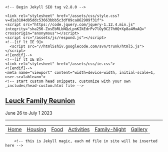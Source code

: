 <!-- 
  _layouts/default.html
  customization to original Midnight theme 
  found through GitHub Pages Themes
 -->
<html lang="en-US">
  <head>
    <meta charset="utf-8">
    <meta http-equiv="X-UA-Compatible" content="IE=edge">

    <!-- Begin Jekyll SEO tag v2.8.0 -->
<title>Leuck Family Reunion | June 26 to July 1 2023</title>
<meta name="generator" content="Jekyll v3.9.2" />
<meta property="og:title" content="Leuck Family Reunion" />
<meta property="og:locale" content="en_US" />
<meta name="description" content="June 26 to July 1 2023" />
<meta property="og:description" content="June 26 to July 1 2023" />
<link rel="canonical" href="http://localhost:4000/food.html" />
<meta property="og:url" content="http://localhost:4000/food.html" />
<meta property="og:site_name" content="Leuck Family Reunion" />
<meta property="og:type" content="website" />
<meta name="twitter:card" content="summary" />
<meta property="twitter:title" content="Leuck Family Reunion" />
<script type="application/ld+json">
{"@context":"https://schema.org","@type":"WebPage","description":"June 26 to July 1 2023","headline":"Leuck Family Reunion","url":"http://localhost:4000/food.html"}</script>
<!-- End Jekyll SEO tag -->

    <link rel="stylesheet" href="/assets/css/style.css?v=d1a3104d05ddc53663bbb5c3df09ca862909f31f">
    <script src="https://code.jquery.com/jquery-1.12.4.min.js" integrity="sha256-ZosEbRLbNQzLpnKIkEdrPv7lOy9C27hHQ+Xp8a4MxAQ=" crossorigin="anonymous"></script>
    <script src="/assets/js/respond.js"></script>
    <!--[if lt IE 9]>
      <script src="//html5shiv.googlecode.com/svn/trunk/html5.js"></script>
    <![endif]-->
    <!--[if lt IE 8]>
    <link rel="stylesheet" href="/assets/css/ie.css">
    <![endif]-->
    <meta name="viewport" content="width=device-width, initial-scale=1, user-scalable=no">
    <!-- start custom head snippets, customize with your own _includes/head-custom.html file -->

<!-- Setup theme-color -->
<!-- start theme color meta headers -->
<meta name="theme-color" content="#353535">
<meta name="msapplication-navbutton-color" content="#353535">
<meta name="apple-mobile-web-app-status-bar-style" content="black-translucent">
<!-- end theme color meta headers -->


<!-- Setup Google Analytics -->



<!-- You can set your favicon here -->
<!-- link rel="shortcut icon" type="image/x-icon" href="/favicon.ico" -->

<!-- end custom head snippets -->


  </head>
  <body>
      <div class="wrapper">

<section>
        <!-- nighthawk coding society has altered arrangement and inserted navigation that is updated in independent file -->
        <div id="title">
          <h1><a href=https://github.com/jm1021/leuck_reunion>Leuck Family Reunion</a></h1>
          <p>June 26 to July 1 2023</p>
          <hr>
          <table>
    <tr>
        <td><a href="/">Home</a></td>
        <td><a href="/housing">Housing</a></td>
        <td><a href="/food">Food</a></td>
        <td><a href="/activities">Activities</a></td>
        <td><a href="/family-night">Family-Night</a></td>
        <td><a href="/gallery">Gallery</a></td>
    </tr>
</table>

</div>

        <!-- this is Jekyll magic, each md file in site will be inserted here -->